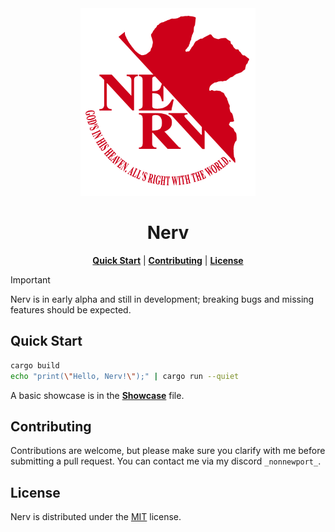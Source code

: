 <div align="center">
    <img src="./assets/nerv.png" height=300>
    <h1>Nerv</h1>

[**Quick Start**](#quick-start) | [**Contributing**](#contributing) | [**License**](#license)

</div>

> [!IMPORTANT]
> Nerv is in early alpha and still in development; breaking bugs and missing features should be expected.

## Quick Start

```bash
cargo build
echo "print(\"Hello, Nerv!\");" | cargo run --quiet
```

A basic showcase is in the [**Showcase**](./examples/showcase.nerv) file.

## Contributing

Contributions are welcome, but please make sure you clarify with me before submitting a pull request. You can contact me via my discord `_nonnewport_`.

## License

Nerv is distributed under the [MIT](./LICENSE) license.
